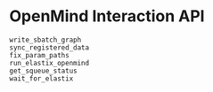 # OpenMind Interaction API

```@docs
write_sbatch_graph
sync_registered_data
fix_param_paths
run_elastix_openmind
get_squeue_status
wait_for_elastix
```
